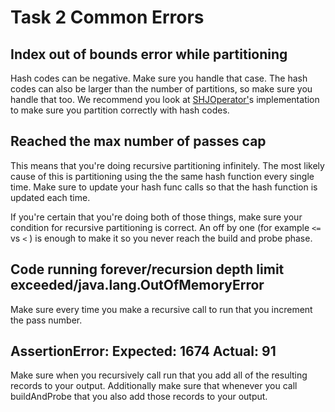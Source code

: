 # Task 2 Common Errors

## Index out of bounds error while partitioning

Hash codes can be negative. Make sure you handle that case. The hash codes can also be larger than the number of partitions, so make sure you handle that too. We recommend you look at [SHJOperator'](https://github.com/berkeley-cs186/fa24-rookiedb/blob/master/src/main/java/edu/berkeley/cs186/database/query/join/SHJOperator.java#L73-L76)s implementation to make sure you partition correctly with hash codes.

## Reached the max number of passes cap

This means that you're doing recursive partitioning infinitely. The most likely cause of this is partitioning using the the same hash function every single time. Make sure to update your hash func calls so that the hash function is updated each time.

If you're certain that you're doing both of those things, make sure your condition for recursive partitioning is correct. An off by one \(for example `<=` vs `<` \) is enough to make it so you never reach the build and probe phase.

## Code running forever/recursion depth limit exceeded/java.lang.OutOfMemoryError

Make sure every time you make a recursive call to run that you increment the pass number.

## AssertionError: Expected: 1674 Actual: 91

Make sure when you recursively call run that you add all of the resulting records to your output. Additionally make sure that whenever you call buildAndProbe that you also add those records to your output.

